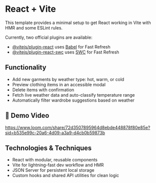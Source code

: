 # React + Vite

This template provides a minimal setup to get React working in Vite with HMR and some ESLint rules.

Currently, two official plugins are available:

- [@vitejs/plugin-react](https://github.com/vitejs/vite-plugin-react/blob/main/packages/plugin-react/README.md) uses [Babel](https://babeljs.io/) for Fast Refresh
- [@vitejs/plugin-react-swc](https://github.com/vitejs/vite-plugin-react-swc) uses [SWC](https://swc.rs/) for Fast Refresh

## Functionality

- Add new garments by weather type: hot, warm, or cold
- Preview clothing items in an accessible modal
- Delete items with confirmation
- Fetch live weather data and auto-classify temperature range
- Automatically filter wardrobe suggestions based on weather

## 🎥 Demo Video

https://www.loom.com/share/72d3507895964d8ebde448878f80e85e?sid=b535e99c-20a6-4d09-a3a9-d4cb0b59873b

## Technologies & Techniques

- React with modular, reusable components
- Vite for lightning-fast dev workflow and HMR
- JSON Server for persistent local storage
- Custom hooks and shared API utilities for clean logic
